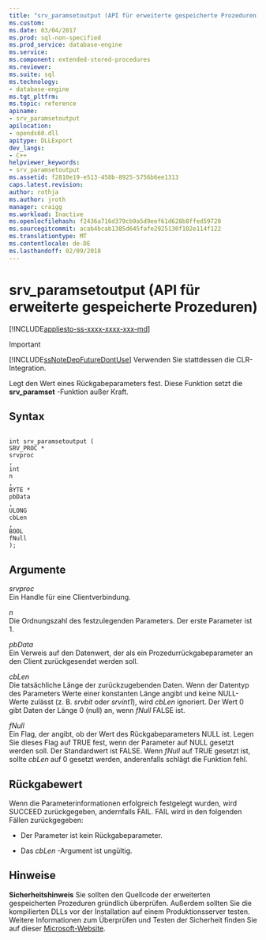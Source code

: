 ```yaml
---
title: "srv_paramsetoutput (API für erweiterte gespeicherte Prozeduren) | Microsoft-Dokumentation"
ms.custom: 
ms.date: 03/04/2017
ms.prod: sql-non-specified
ms.prod_service: database-engine
ms.service: 
ms.component: extended-stored-procedures
ms.reviewer: 
ms.suite: sql
ms.technology:
- database-engine
ms.tgt_pltfrm: 
ms.topic: reference
apiname:
- srv_paramsetoutput
apilocation:
- opends60.dll
apitype: DLLExport
dev_langs:
- C++
helpviewer_keywords:
- srv_paramsetoutput
ms.assetid: f2810e19-e513-458b-8925-5756b6ee1313
caps.latest.revision: 
author: rothja
ms.author: jroth
manager: craigg
ms.workload: Inactive
ms.openlocfilehash: f2436a716d379cb9a5d9eef61d628b8ffed59720
ms.sourcegitcommit: acab4bcab1385d645fafe2925130f102e114f122
ms.translationtype: MT
ms.contentlocale: de-DE
ms.lasthandoff: 02/09/2018
---
```

# <a name="srvparamsetoutput-extended-stored-procedure-api"></a>srv_paramsetoutput (API für erweiterte gespeicherte Prozeduren)
[!INCLUDE[appliesto-ss-xxxx-xxxx-xxx-md](../../includes/appliesto-ss-xxxx-xxxx-xxx-md.md)]
    
> [!IMPORTANT]  
>  [!INCLUDE[ssNoteDepFutureDontUse](../../includes/ssnotedepfuturedontuse-md.md)] Verwenden Sie stattdessen die CLR-Integration.  
  
 Legt den Wert eines Rückgabeparameters fest. Diese Funktion setzt die **srv_paramset** -Funktion außer Kraft.  
  
## <a name="syntax"></a>Syntax  
  
```  
  
int srv_paramsetoutput (  
SRV_PROC *  
srvproc  
,  
int  
n  
,  
BYTE *  
pbData  
,  
ULONG   
cbLen  
,  
BOOL  
fNull   
);  
```  
  
## <a name="arguments"></a>Argumente  
 *srvproc*   
 Ein Handle für eine Clientverbindung.  
  
 *n*  
 Die Ordnungszahl des festzulegenden Parameters. Der erste Parameter ist 1.  
  
 *pbData*  
 Ein Verweis auf den Datenwert, der als ein Prozedurrückgabeparameter an den Client zurückgesendet werden soll.  
  
 *cbLen*  
 Die tatsächliche Länge der zurückzugebenden Daten. Wenn der Datentyp des Parameters Werte einer konstanten Länge angibt und keine NULL-Werte zulässt (z. B. *srvbit* oder *srvint1*), wird *cbLen* ignoriert. Der Wert 0 gibt Daten der Länge 0 (null) an, wenn *fNull* FALSE ist.  
  
 *fNull*  
 Ein Flag, der angibt, ob der Wert des Rückgabeparameters NULL ist. Legen Sie dieses Flag auf TRUE fest, wenn der Parameter auf NULL gesetzt werden soll. Der Standardwert ist FALSE. Wenn *fNull* auf TRUE gesetzt ist, sollte *cbLen* auf 0 gesetzt werden, anderenfalls schlägt die Funktion fehl.  
  
## <a name="returns"></a>Rückgabewert  
 Wenn die Parameterinformationen erfolgreich festgelegt wurden, wird SUCCEED zurückgegeben, andernfalls FAIL. FAIL wird in den folgenden Fällen zurückgegeben:  
  
-   Der Parameter ist kein Rückgabeparameter.  
  
-   Das *cbLen* -Argument ist ungültig.  
  
## <a name="remarks"></a>Hinweise  
 **Sicherheitshinweis** Sie sollten den Quellcode der erweiterten gespeicherten Prozeduren gründlich überprüfen. Außerdem sollten Sie die kompilierten DLLs vor der Installation auf einem Produktionsserver testen. Weitere Informationen zum Überprüfen und Testen der Sicherheit finden Sie auf dieser [Microsoft-Website](http://go.microsoft.com/fwlink/?LinkID=54761&amp;clcid=0x409http://msdn.microsoft.com/security/).  
  
  
